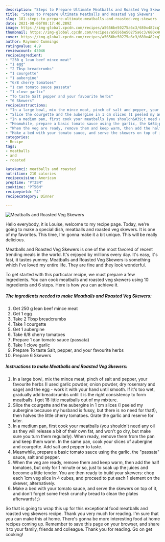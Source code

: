 ```yaml
---
description: "Steps to Prepare Ultimate Meatballs and Roasted Veg Skewers"
title: "Steps to Prepare Ultimate Meatballs and Roasted Veg Skewers"
slug: 181-steps-to-prepare-ultimate-meatballs-and-roasted-veg-skewers
date: 2021-08-06T08:17:46.289Z
image: https://img-global.cpcdn.com/recipes/a5656be50275a6c3/680x482cq70/meatballs-and-roasted-veg-skewers-recipe-main-photo.jpg
thumbnail: https://img-global.cpcdn.com/recipes/a5656be50275a6c3/680x482cq70/meatballs-and-roasted-veg-skewers-recipe-main-photo.jpg
cover: https://img-global.cpcdn.com/recipes/a5656be50275a6c3/680x482cq70/meatballs-and-roasted-veg-skewers-recipe-main-photo.jpg
author: Raymond Cummings
ratingvalue: 4.9
reviewcount: 43046
recipeingredient:
- "250 g lean beef mince meat"
- "1 egg"
- "2 Tbsp breadcrumbs"
- "1 courgette"
- "1 aubergine"
- "6/8 cherry tomatoes"
- "1 can tomato sauce passata"
- "1 clove garlic"
- "To taste Salt pepper and your favourite herbs"
- "6 Skewers"
recipeinstructions:
- "In a large bowl, mix the mince meat, pinch of salt and pepper, your favourite herbs (I used garlic powder, onion powder, dry rosemary and sage) and the egg - work it with your hand until smooth. If it&#39;s too wet, gradually add breadcrumbs until it is the right consistency to form meatballs. I got 18 little meatballs out of my mixture."
- "Slice the courgette and the aubergine in 1 cm slices (I peeled my aubergine because my husband is fussy, but there is no need for that!), then halves the little cherry tomatoes. Grate the garlic and reserve for later."
- "In a medium pan, first cook your meatballs (you shouldn&#39;t need any oil as they will release a bit of their own fat, and won&#39;t go dry, but make sure you turn them regularly). When ready, remove them from the pan and keep them warm. In the same pan, cook your slices of aubergine and courgette. Add salt and pepper to taste."
- "Meanwhile, prepare a basic tomato sauce using the garlic, the &#34;passata&#34; sauce, salt and pepper."
- "When the veg are ready, remove them and keep warm, then add the half tomatoes, but only for 1 minute or so, just to soak up the juices and become a little tender. You are then ready to build your skewers: chop each 1cm veg slice in 4 cubes, and proceed to put each 1 element on the skewer, alternatively."
- "Make a bed with your tomato sauce, and serve the skewers on top of it, and don&#39;t forget some fresh crunchy bread to clean the plates afterwards! ;)"
categories:
- Recipe
tags:
- meatballs
- and
- roasted

katakunci: meatballs and roasted 
nutrition: 210 calories
recipecuisine: American
preptime: "PT35M"
cooktime: "PT56M"
recipeyield: "4"
recipecategory: Dinner

---
```



![Meatballs and Roasted Veg Skewers](https://img-global.cpcdn.com/recipes/a5656be50275a6c3/680x482cq70/meatballs-and-roasted-veg-skewers-recipe-main-photo.jpg)

Hello everybody, it is Louise, welcome to my recipe page. Today, we're going to make a special dish, meatballs and roasted veg skewers. It is one of my favorites. This time, I'm gonna make it a bit unique. This will be really delicious.

Meatballs and Roasted Veg Skewers is one of the most favored of recent trending meals in the world. It's enjoyed by millions every day. It's easy, it's fast, it tastes yummy. Meatballs and Roasted Veg Skewers is something which I've loved my entire life. They are fine and they look wonderful.




To get started with this particular recipe, we must prepare a few ingredients. You can cook meatballs and roasted veg skewers using 10 ingredients and 6 steps. Here is how you can achieve it.

<!--inarticleads1-->

##### The ingredients needed to make Meatballs and Roasted Veg Skewers:

1. Get 250 g lean beef mince meat
1. Get 1 egg
1. Take 2 Tbsp breadcrumbs
1. Take 1 courgette
1. Get 1 aubergine
1. Take 6/8 cherry tomatoes
1. Prepare 1 can tomato sauce (passata)
1. Take 1 clove garlic
1. Prepare To taste Salt, pepper, and your favourite herbs
1. Prepare 6 Skewers




<!--inarticleads2-->

##### Instructions to make Meatballs and Roasted Veg Skewers:

1. In a large bowl, mix the mince meat, pinch of salt and pepper, your favourite herbs (I used garlic powder, onion powder, dry rosemary and sage) and the egg - work it with your hand until smooth. If it&#39;s too wet, gradually add breadcrumbs until it is the right consistency to form meatballs. I got 18 little meatballs out of my mixture.
1. Slice the courgette and the aubergine in 1 cm slices (I peeled my aubergine because my husband is fussy, but there is no need for that!), then halves the little cherry tomatoes. Grate the garlic and reserve for later.
1. In a medium pan, first cook your meatballs (you shouldn&#39;t need any oil as they will release a bit of their own fat, and won&#39;t go dry, but make sure you turn them regularly). When ready, remove them from the pan and keep them warm. In the same pan, cook your slices of aubergine and courgette. Add salt and pepper to taste.
1. Meanwhile, prepare a basic tomato sauce using the garlic, the &#34;passata&#34; sauce, salt and pepper.
1. When the veg are ready, remove them and keep warm, then add the half tomatoes, but only for 1 minute or so, just to soak up the juices and become a little tender. You are then ready to build your skewers: chop each 1cm veg slice in 4 cubes, and proceed to put each 1 element on the skewer, alternatively.
1. Make a bed with your tomato sauce, and serve the skewers on top of it, and don&#39;t forget some fresh crunchy bread to clean the plates afterwards! ;)




So that is going to wrap this up for this exceptional food meatballs and roasted veg skewers recipe. Thank you very much for reading. I'm sure that you can make this at home. There's gonna be more interesting food at home recipes coming up. Remember to save this page on your browser, and share it to your family, friends and colleague. Thank you for reading. Go on get cooking!
